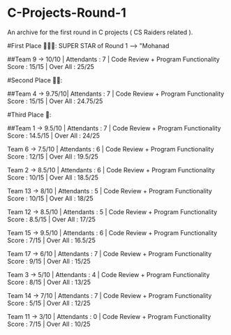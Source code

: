 # C-Projects-Round-1
An archive for the first round in C projects ( CS Raiders related ).

#First Place 🥇🥇🥇:    SUPER STAR of Round 1 --> "Mohanad 

  ##Team 9  -> 10/10  | Attendants : 7  |  Code Review + Program Functionality Score : 15/15    |   Over All : 25/25

#Second Place 🥈🥈:

  ##Team 4  -> 9.75/10| Attendants : 7  |  Code Review + Program Functionality Score : 15/15    |   Over All : 24.75/25

#Third Place 🥉:

  ##Team 1  -> 9.5/10 | Attendants : 7  |  Code Review + Program Functionality Score : 14.5/15  |   Over All : 24/25


Team 6  -> 7.5/10 | Attendants : 6  |  Code Review + Program Functionality Score : 12/15    |   Over All : 19.5/25

Team 2  -> 8.5/10 | Attendants : 6  |  Code Review + Program Functionality Score : 10/15    |   Over All : 18.5/25 

Team 13 -> 8/10   | Attendants : 5  |  Code Review + Program Functionality Score : 10/15    |   Over All : 18/25

Team 12 -> 8.5/10 | Attendants : 5  |  Code Review + Program Functionality Score : 8.5/15   |   Over All : 17/25

Team 15 -> 9.5/10 | Attendants : 6  |  Code Review + Program Functionality Score : 7/15     |   Over All : 16.5/25

Team 17 -> 6/10   | Attendants : 7  |  Code Review + Program Functionality Score : 9/15     |   Over All : 15/25

Team 3  -> 5/10   | Attendants : 4  |  Code Review + Program Functionality Score : 8/15     |   Over All : 13/25

Team 14 -> 7/10   | Attendants : 7  |  Code Review + Program Functionality Score : 5/15     |   Over All : 12/25

Team 11 -> 3/10   | Attendants : 0  |  Code Review + Program Functionality Score : 7/15     |   Over All : 10/25
